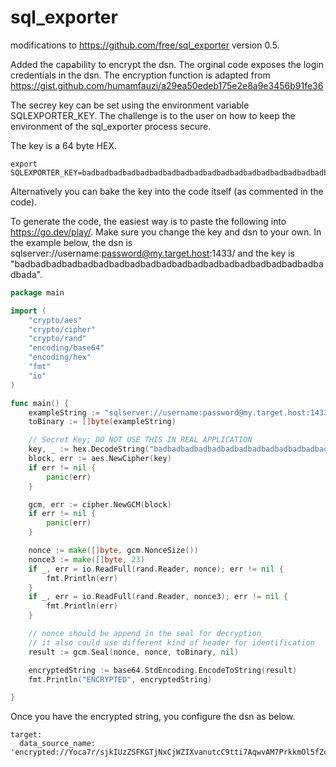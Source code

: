 # sql_exporter
modifications to https://github.com/free/sql_exporter version 0.5.

Added the capability to encrypt the dsn. The orginal code exposes the login credentials in the dsn. The encryption function is adapted from https://gist.github.com/humamfauzi/a29ea50edeb175e2e8a9e3456b91fe36

The secrey key can be set using the environment variable SQLEXPORTER_KEY. The challenge is to the user on how to keep the environment of the sql_exporter process secure. 

The key is a 64 byte HEX.

```
export SQLEXPORTER_KEY=badbadbadbadbadbadbadbadbadbadbadbadbadbadbadbadbadbadbadbadbada
```

Alternatively you can bake the key into the code itself (as commented in the code).

To generate the code, the easiest way is to paste the following into https://go.dev/play/. Make sure you change the key and dsn to your own. In the example below, the dsn is sqlserver://username:password@my.target.host:1433/ and the key is "badbadbadbadbadbadbadbadbadbadbadbadbadbadbadbadbadbadbadbadbada".

```go
package main

import (
	"crypto/aes"
	"crypto/cipher"
	"crypto/rand"
	"encoding/base64"
	"encoding/hex"
	"fmt"
	"io"
)

func main() {
	exampleString := "sqlserver://username:password@my.target.host:1433/"
	toBinary := []byte(exampleString)

	// Secret Key; DO NOT USE THIS IN REAL APPLICATION
	key, _ := hex.DecodeString("badbadbadbadbadbadbadbadbadbadbadbadbadbadbadbadbadbadbadbadbada")
	block, err := aes.NewCipher(key)
	if err != nil {
		panic(err)
	}

	gcm, err := cipher.NewGCM(block)
	if err != nil {
		panic(err)
	}

	nonce := make([]byte, gcm.NonceSize())
	nonce3 := make([]byte, 23)
	if _, err = io.ReadFull(rand.Reader, nonce); err != nil {
		fmt.Println(err)
	}
	if _, err = io.ReadFull(rand.Reader, nonce3); err != nil {
		fmt.Println(err)
	}

	// nonce should be append in the seal for decryption
	// it also could use different kind of header for identification
	result := gcm.Seal(nonce, nonce, toBinary, nil)

	encryptedString := base64.StdEncoding.EncodeToString(result)
	fmt.Println("ENCRYPTED", encryptedString)

}
```

Once you have the encrypted string, you configure the dsn as below.

```
target:
  data_source_name: 'encrypted://Yoca7r/sjkIUzZSFKGTjNxCjWZIXvanutcC9tti7AqwvAM7PrkkmOl5fZcMcfnGYrwyPLFuudH+AMmN6Z8pQPoBWPGwmEHyQ1Vu8wPMu'
```
